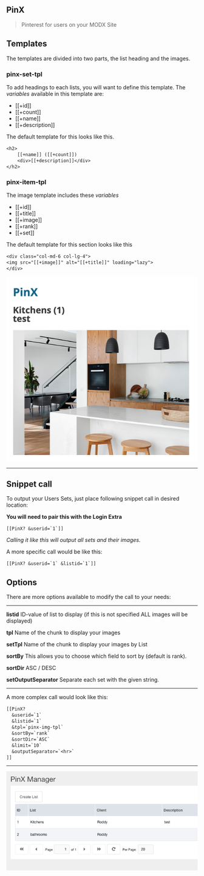 ## PinX

> Pinterest for users on your MODX Site

## Templates

The templates are divided into two parts, the list heading and the images.

### pinx-set-tpl
To add headings to each lists, you will want to define this template. The *variables* available in this template are:

- [[+id]]
- [[+count]]
- [[+name]]
- [[+description]]

The default template for this looks like this.

    <h2>
        [[+name]] ([[+count]])
        <div>[[+description]]</div>
    </h2>

### pinx-item-tpl
The image template includes these *variables*

- [[+id]]
- [[+title]]
- [[+image]]
- [[+rank]]
- [[+set]]

The default template for this section looks like this

```
<div class="col-md-6 col-lg-4">
<img src="[[+image]]" alt="[[+title]]" loading="lazy">
</div>
```

![screenshot](frontend.png)    

---

## Snippet call

To output your Users Sets, just place following snippet call in desired location:

**You will need to pair this with the Login Extra**

    [[PinX? &userid=`1`]]

*Calling it like this will output all sets and their images.*

A more specific call would be like this:

    [[PinX? &userid=`1` &listid=`1`]]

## Options

There are more options available to modify the call to your needs:

---

**listid**                 ID-value of list to display (if this is not specified ALL images will be displayed)

**tpl**                 Name of the chunk to display your images

**setTpl**              Name of the chunk to display your images by List

**sortBy**              This allows you to choose which field to sort by (default is rank).

**sortDir**             ASC / DESC

**setOutputSeparator**  Separate each set with the given string.

---

A more complex call would look like this:

    [[PinX?
      &userid=`1`
      &listid=`1`
      &tpl=`pinx-img-tpl`
      &sortBy=`rank`
      &sortDir=`ASC`
      &limit=`10`
      &outputSeparator=`<hr>`
    ]]

---

![screenshot](grid-screenshot.png)    

